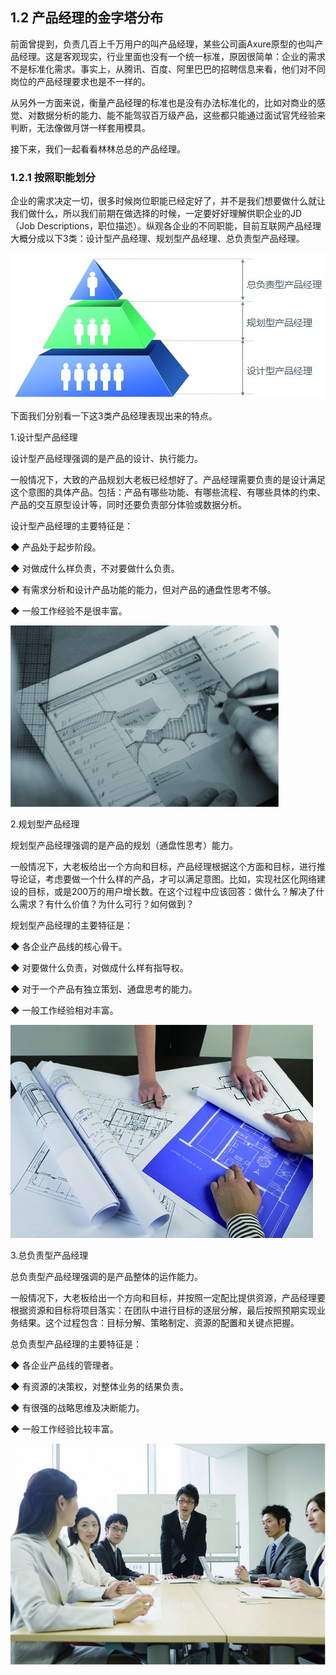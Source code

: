 ## 1.2 产品经理的金字塔分布

前面曾提到，负责几百上千万用户的叫产品经理，某些公司画Axure原型的也叫产品经理。这是客观现实，行业里面也没有一个统一标准，原因很简单：企业的需求不是标准化需求。事实上，从腾讯、百度、阿里巴巴的招聘信息来看，他们对不同岗位的产品经理要求也是不一样的。

从另外一方面来说，衡量产品经理的标准也是没有办法标准化的，比如对商业的感觉、对数据分析的能力、能不能驾驭百万级产品，这些都只能通过面试官凭经验来判断，无法像做月饼一样套用模具。

接下来，我们一起看看林林总总的产品经理。

### 1.2.1 按照职能划分

企业的需求决定一切，很多时候岗位职能已经定好了，并不是我们想要做什么就让我们做什么，所以我们前期在做选择的时候，一定要好好理解供职企业的JD（Job Descriptions，职位描述）。纵观各企业的不同职能，目前互联网产品经理大概分成以下3类：设计型产品经理、规划型产品经理、总负责型产品经理。

![](images/image01891_jpeg)

下面我们分别看一下这3类产品经理表现出来的特点。

1.设计型产品经理

设计型产品经理强调的是产品的设计、执行能力。

一般情况下，大致的产品规划大老板已经想好了。产品经理需要负责的是设计满足这个意图的具体产品。包括：产品有哪些功能、有哪些流程、有哪些具体的约束、产品的交互原型设计等，同时还要负责部分体验或数据分析。

设计型产品经理的主要特征是：

◆ 产品处于起步阶段。

◆ 对做成什么样负责，不对要做什么负责。

◆ 有需求分析和设计产品功能的能力，但对产品的通盘性思考不够。

◆ 一般工作经验不是很丰富。

![](images/image01892_jpeg)

2.规划型产品经理

规划型产品经理强调的是产品的规划（通盘性思考）能力。

一般情况下，大老板给出一个方向和目标，产品经理根据这个方面和目标，进行推导论证，考虑要做一个什么样的产品，才可以满足意图。比如，实现社区化网络建设的目标，或是200万的用户增长数。在这个过程中应该回答：做什么？解决了什么需求？有什么价值？为什么可行？如何做到？

规划型产品经理的主要特征是：

◆ 各企业产品线的核心骨干。

◆ 对要做什么负责，对做成什么样有指导权。

◆ 对于一个产品有独立策划、通盘思考的能力。

◆ 一般工作经验相对丰富。

![](images/image01893_jpeg)

3.总负责型产品经理

总负责型产品经理强调的是产品整体的运作能力。

一般情况下，大老板给出一个方向和目标，并按照一定配比提供资源，产品经理要根据资源和目标将项目落实：在团队中进行目标的逐层分解，最后按照预期实现业务结果。这个过程包含：目标分解、策略制定、资源的配置和关键点把握。

总负责型产品经理的主要特征是：

◆ 各企业产品线的管理者。

◆ 有资源的决策权，对整体业务的结果负责。

◆ 有很强的战略思维及决断能力。

◆ 一般工作经验比较丰富。

![](images/image01894_jpeg)
